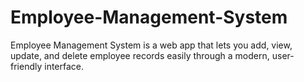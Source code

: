 # Employee-Management-System
Employee Management System is a web app that lets you add, view, update, and delete employee records easily through a modern, user-friendly interface.
